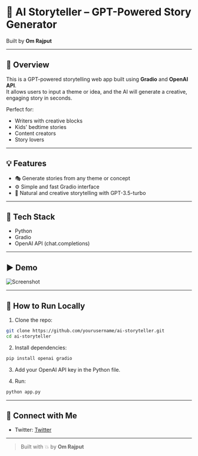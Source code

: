 # 📖 AI Storyteller – GPT-Powered Story Generator

Built by **Om Rajput**

---

## 🚀 Overview

This is a GPT-powered storytelling web app built using **Gradio** and **OpenAI API**.  
It allows users to input a theme or idea, and the AI will generate a creative, engaging story in seconds.

Perfect for:
- Writers with creative blocks
- Kids' bedtime stories
- Content creators
- Story lovers

---

## 💡 Features

- 🎭 Generate stories from any theme or concept
- ⚙️ Simple and fast Gradio interface
- 💬 Natural and creative storytelling with GPT-3.5-turbo

---

## 🧪 Tech Stack

- Python  
- Gradio  
- OpenAI API (chat.completions)

---

## ▶️ Demo
![Screenshot](https://github.com/user-attachments/assets/9b5e9f59-1b5e-4aef-952d-7ac6d8c39f17)

---

## 🔧 How to Run Locally

1. Clone the repo:
```bash
git clone https://github.com/yourusername/ai-storyteller.git
cd ai-storyteller
````

2. Install dependencies:

```bash
pip install openai gradio
```

3. Add your OpenAI API key in the Python file.

4. Run:

```bash
python app.py
```

---

## 🔗 Connect with Me

* Twitter: [Twitter](https://twitter.com/omrajputt00)

---

> Built with 💥 by **Om Rajput**
